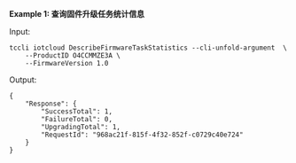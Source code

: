 **Example 1: 查询固件升级任务统计信息**



Input: 

```
tccli iotcloud DescribeFirmwareTaskStatistics --cli-unfold-argument  \
    --ProductID O4CCMMZE3A \
    --FirmwareVersion 1.0
```

Output: 
```
{
    "Response": {
        "SuccessTotal": 1,
        "FailureTotal": 0,
        "UpgradingTotal": 1,
        "RequestId": "968ac21f-815f-4f32-852f-c0729c40e724"
    }
}
```

